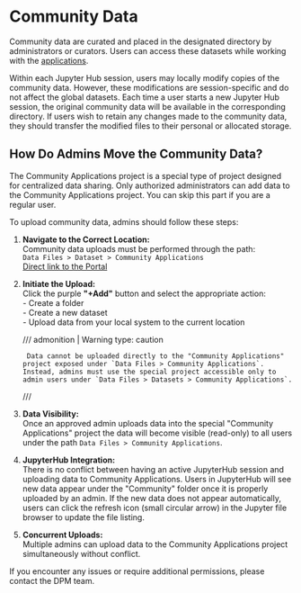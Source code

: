 # Community Data

Community data are curated and placed in the designated directory by administrators or curators. Users can access these datasets while working with the [applications](jupyter_apps.md).

Within each Jupyter Hub session, users may locally modify copies of the community data. However, these modifications are session-specific and do not affect the global datasets. Each time a user starts a new Jupyter Hub session, the original community data will be available in the corresponding directory. If users wish to retain any changes made to the community data, they should transfer the modified files to their personal or allocated storage.


## How Do Admins Move the Community Data?

The Community Applications project is a special type of project designed for centralized data sharing. Only authorized administrators can add data to the Community Applications project. You can skip this part if you are a regular user.

To upload community data, admins should follow these steps:

1. **Navigate to the Correct Location:**  
   Community data uploads must be performed through the path:  
   `Data Files > Dataset > Community Applications`  
   [Direct link to the Portal](https://digitalporousmedia.org/workbench/data/tapis/projects/drp.project.root)

2. **Initiate the Upload:**  
   Click the purple **"+Add"** button and select the appropriate action:<br>
   \- Create a folder<br>
   \- Create a new dataset<br>
   \- Upload data from your local system to the current location

    /// admonition | Warning
            type: caution 

        Data cannot be uploaded directly to the "Community Applications" project exposed under `Data Files > Community Applications`. Instead, admins must use the special project accessible only to admin users under `Data Files > Datasets > Community Applications`.
    ///

3. **Data Visibility:**  
   Once an approved admin uploads data into the special "Community Applications" project the data will become visible (read-only) to all users under the path `Data Files > Community Applications`.

4. **JupyterHub Integration:**  
   There is no conflict between having an active JupyterHub session and uploading data to Community Applications. Users in JupyterHub will see new data appear under the "Community" folder once it is properly uploaded by an admin. If the new data does not appear automatically, users can click the refresh icon (small circular arrow) in the Jupyter file browser to update the file listing.

5. **Concurrent Uploads:**  
   Multiple admins can upload data to the Community Applications project simultaneously without conflict.

If you encounter any issues or require additional permissions, please contact the DPM team.
